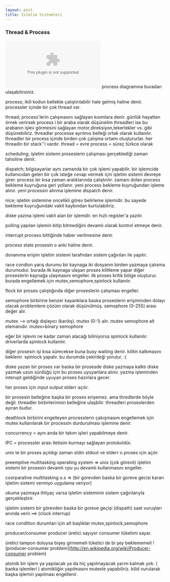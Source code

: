 ```yaml
---                                                                             
layout: post
title: Isletim Sistemleri                                                      
---
```

### Thread & Process

![process-state-diagram](https://github.com/zaman/file/raw/master/ProcessStateDiagram.swf) process diagramına buradan ulaşabilirsiniz.

process; ikili kodun bellekte çalıştırılabilir hale gelmiş haline denir. processler içinde bir çok thread var.

thread; process'lerin çalışmasını sağlayan kısımlara denir. günlük hayattan örnek verirsek process i bir araba olarak düşünelim threadleri ise bu arabanın işlev görmesini sağlayan motor,direksiyon,tekerlekler vs. gibi düşünebiliriz.
threadlar processe ayrılmıs belleği ortak olarak kullanılır. threadler bir process içinde birden çok çalışma ortamı oluştururlar.
her threadin bir stack''i vardır.
thread = evre  process = süreç türkce olarak

scheduling; işletim sistemi proseslerin çalışması gerçeklediği zaman tahsiline denir.

dispatch; bilgisayarlar aynı zamanda bir çok işlemi yapabilir. bir işlemcide kullanıcıdan gelen bir çok isteğe cevap vermek için işletim sistemi devreye girer. process ler kısa zaman aralıklarında çalıştırılır. zamanı dolan process bekleme kuyruğuna geri yollanır. yeni process bekleme kuyruğundan işleme alınır. yeni processin alınma işlemine dispatch denir.

nice; işletim sistemine oncelikli görev belirleme işlemidir. bu sayede bekleme kuyruğundaki vakit kaybından kurtulabiliriz.

diske yazma işlemi vakit alan bir işlemdir. en hızlı register'a yazılır.

polling yapılan işlemin bitip bitmediğini devamlı olarak kontrol etmeye denir.

interrupt process bittiğinde haber verilmesine denir.

process state prosesin o anki haline denir.

donanıma erişim işletim sistemi tarafndan sistem çağırıları ile yapılır.



race condion yarış durumu bir kaynaga iki dosyanın birden yazmaya çalısma
durumudur. burada ilk kaynaga ulaşan proses kilitleme yapar diğer proseslerin
kaynağa ulaşmasını engeller. ilk proses kritik bölge oluşturur. burada engellemek için mutex,semophore,spinlock kullanılır.

flock bir proses çalıştığında diğer proseslerin çalışması engeller.

semophore birbirine benzer kayanklara baska proseslerin erişiminden dolayı
olacak problemlere çözüm olarak düşünülmüş. semophore (0-255) arası değer alır.

mutex --> ortağı dışlayıcı (kardış). mutex (0-1) alır. mutex semophore alt elemanıdır. mutex=binary semophore

eğer bir işlevin ne kadar zaman alacağı biliniyorsa spinlock kullanılır. driverlarda spinlock kullanılır.

diğer prosesin işi kısa sürecekse buna busy waiting denir. kilitin kalkmasını
beklenir. spinlock yapalır. bu durumda çekirdeği yorulur. :(

diske yazan bir proses var baska bir prosesde diske yazmaya kalktı diske yazmak
uzun sürdüğü için bu proses uyuyanlara alınır. yazma işleminden interupt
geldiğinde uyuyan proses hazırlara gecer.

her proses için input output stderr açılır.

bir prosesin belleğine başka bir proses erişemez. ama thredlerde böyle değil.
threadler birbirlerininin belleğine ulaşbilir. threadleri proseslerden ayıran
budur.

deathlock birbirini engelleyen processlerin çakışmasını engellemek için mutex kullanılarak bir processin durdurulması işlemine denir.

concurrency = aynı anda bir takım işleri yapabilmeye denir.

IPC = processler arası iletisim kurmayı sağlayan protokoldür.
 

unix te bir proses açıldıgı zaman stdin stdout ve stderr o proses için açılır.

preemptive multitasking operating system => unix (çok görevli) işletim sistemi
bir prosesin devamlı cpu yu devamlı kullanmasını engeller.

coorparative multitasking o.s => (bir gorevden baska bir goreve gecisi kararı
işletim sistemi vermiyo uygulama veriyor)

okuma yazmaya ihtiyaç varsa işletim sisteminin sistem çağırılarıyla
gerçekleştirir.

işletim sistemi bir görevden baska bir goreve geçişi (dispath) saat vuruşları
anında verir.==> (clock interrup)

race condition durumları için alt başlıklar mutex,spinlock,semophore

producer/consumer producer üretici sayıyor consumer tüketimi sayar.

üretici tampon doluysa bişey girmemeli tüketici de bi şey beklememeli
![producer-consumer problem](http://en.wikipedia.org/wiki/Producer-consumer problem)

atomik bir işlem ya yapılacak ya da hiç yapılmayacak yarım kalmak yok. ( banka
işlemleri )
atomikliğin yapılmasını mutexle yapabiliriz. kilid vurularak başka işlemin yapılması engellenir.


